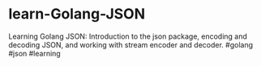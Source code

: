 # learn-Golang-JSON
Learning Golang JSON: Introduction to the json package, encoding and decoding JSON, and working with stream encoder and decoder. #golang #json #learning
